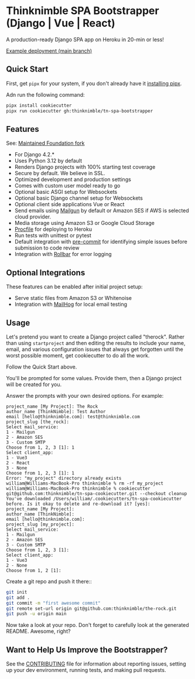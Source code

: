 # Thinknimble SPA Bootstrapper (Django | Vue | React)

A production-ready Django SPA app on Heroku in 20-min or less!

[Example deployment (main branch)]

## Quick Start

First, get `pipx` for your system, if you don't already have it [installing pipx](https://pipx.pypa.io/stable/installation/#installing-pipx).

Adn run the following command:

```bash
pipx install cookiecutter
pipx run cookiecutter gh:thinknimble/tn-spa-bootstrapper
```

## Features

See: [Maintained Foundation fork]

- For Django 4.2.\*
- Uses Python 3.12 by default
- Renders Django projects with 100% starting test coverage
- Secure by default. We believe in SSL.
- Optimized development and production settings
- Comes with custom user model ready to go
- Optional basic ASGI setup for Websockets
- Optional basic Django channel setup for Websockets
- Optional client side applications Vue or React
- Send emails using [Mailgun] by default or Amazon SES if AWS is selected cloud provider.
- Media storage using Amazon S3 or Google Cloud Storage
- [Procfile] for deploying to Heroku
- Run tests with unittest or pytest
- Default integration with [pre-commit] for identifying simple issues before submission to code review
- Integration with [Rollbar] for error logging

## Optional Integrations

These features can be enabled after initial project setup:

- Serve static files from Amazon S3 or Whitenoise
- Integration with [MailHog] for local email testing

## Usage

Let's pretend you want to create a Django project called "therock". Rather than using `startproject` and then editing the results to include your name, email, and various configuration issues that always get forgotten until the worst possible moment, get cookiecutter to do all the work.

Follow the Quick Start above.

You'll be prompted for some values. Provide them, then a Django project will be created for you.

Answer the prompts with your own desired options. For example:

    project_name [My Project]: The Rock
    author_name [ThinkNimble]: Test Author
    email [hello@thinknimble.com]: test@thinknimble.com
    project_slug [the_rock]:
    Select mail_service:
    1 - Mailgun
    2 - Amazon SES
    3 - Custom SMTP
    Choose from 1, 2, 3 [1]: 1
    Select client_app:
    1 - Vue3
    2 - React
    3 - None
    Choose from 1, 2, 3 [1]: 1
    Error: "my_project" directory already exists
    william@Williams-MacBook-Pro thinknimble % rm -rf my_project
    william@Williams-MacBook-Pro thinknimble % cookiecutter git@github.com:thinknimble/tn-spa-cookiecutter.git --checkout cleanup
    You've downloaded /Users/william/.cookiecutters/tn-spa-cookiecutter before. Is it okay to delete and re-download it? [yes]:
    project_name [My Project]:
    author_name [ThinkNimble]:
    email [hello@thinknimble.com]:
    project_slug [my_project]:
    Select mail_service:
    1 - Mailgun
    2 - Amazon SES
    3 - Custom SMTP
    Choose from 1, 2, 3 [1]:
    Select client_app:
    1 - Vue3
    2 - None
    Choose from 1, 2 [1]:

Create a git repo and push it there::

```bash
git init
git add .
git commit -m "first awesome commit"
git remote set-url origin git@github.com:thinknimble/the-rock.git
git push -u origin main
```

Now take a look at your repo. Don't forget to carefully look at the generated README. Awesome, right?

## Want to Help Us Improve the Bootstrapper?

See the [CONTRIBUTING] file for information about reporting issues, setting up your dev environment, running tests, and making pull requests.

[CONTRIBUTING]: ./CONTRIBUTING.md
[Procfile]: https://devcenter.heroku.com/articles/procfile
[Mailgun]: http://www.mailgun.com/
[Whitenoise]: https://whitenoise.readthedocs.io/
[MailHog]: https://github.com/mailhog/MailHog
[Rollbar]: https://docs.rollbar.com/docs
[pre-commit]: https://github.com/pre-commit/pre-commit
[Maintained Foundation Fork]: https://github.com/Parbhat/cookiecutter-django-foundation
[Example deployment (main branch)]: https://tn-spa-bootstrapper-staging.herokuapp.com/
